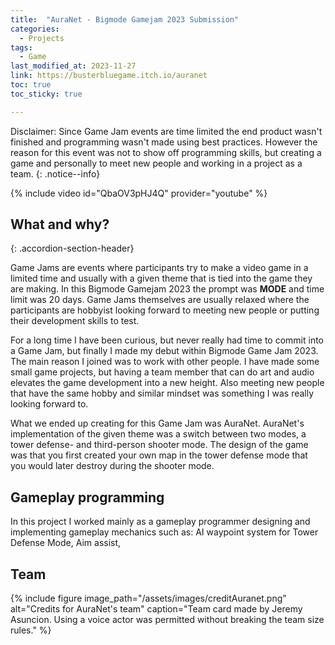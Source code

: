 ```yaml
---
title:  "AuraNet - Bigmode Gamejam 2023 Submission"
categories: 
  - Projects
tags:
  - Game
last_modified_at: 2023-11-27
link: https://busterbluegame.itch.io/auranet
toc: true
toc_sticky: true

---
```


Disclaimer: Since Game Jam events are time limited the end product wasn't finished and programming wasn't made using best practices. However the reason for this event was not to show off programming skills, but creating a game and personally to meet new people and working in a project as a team.
{: .notice--info}

{% include video id="QbaOV3pHJ4Q" provider="youtube" %}

## What and why?
{: .accordion-section-header}

  <div class="accordion-section-content">
    <p>
      Game Jams are events where participants try to make a video game in a limited time and usually with a given theme that is tied into the game they are making. In this Bigmode Gamejam 2023 the prompt was <b>MODE</b> and time limit was 20 days. Game Jams themselves are usually relaxed where the participants are hobbyist looking forward to meeting new people or putting their development skills to test.
    </p>
    <p>
      For a long time I have been curious, but never really had time to commit into a Game Jam, but finally I made my debut within Bigmode Game Jam 2023. The main reason I joined was to work with other people. I have made some small game projects, but having a team member that can do art and audio elevates the game development into a new height. Also meeting new people that have the same hobby and similar mindset was something I was really looking forward to.
    </p>
    <p>
    What we ended up creating for this Game Jam was AuraNet. AuraNet's implementation of the given theme was a switch between two modes, a tower defense- and third-person shooter mode. The design of the game was that you first created your own map in the tower defense mode that you would later destroy during the shooter mode. 
    </p>
  </div>

## Gameplay programming

In this project I worked mainly as a gameplay programmer designing and implementing gameplay mechanics such as: AI waypoint system for Tower Defense Mode, Aim assist, 

## Team

{% include figure image_path="/assets/images/creditAuranet.png" alt="Credits for AuraNet's team" caption="Team card made by Jeremy Asuncion. Using a voice actor was permitted without breaking the team size rules." %}

